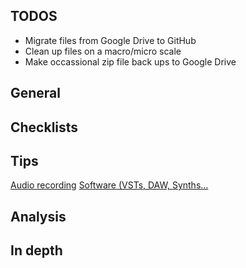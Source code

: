 ## TODOS
- Migrate files from Google Drive to GitHub
- Clean up files on a macro/micro scale 
- Make occassional zip file back ups to Google Drive
 
## General

## Checklists

## Tips
[Audio recording](https://www.google.com)
[Software (VSTs, DAW, Synths...](https://www.google.com)
## Analysis

## In depth
